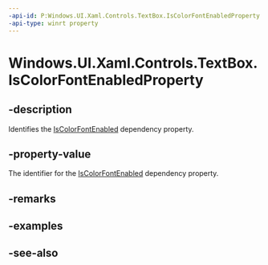 ```yaml
---
-api-id: P:Windows.UI.Xaml.Controls.TextBox.IsColorFontEnabledProperty
-api-type: winrt property
---
```


<!-- Property syntax
public Windows.UI.Xaml.DependencyProperty IsColorFontEnabledProperty { get; }
-->

# Windows.UI.Xaml.Controls.TextBox.IsColorFontEnabledProperty

## -description
Identifies the [IsColorFontEnabled](textbox_iscolorfontenabled.md) dependency property.



## -property-value
The identifier for the [IsColorFontEnabled](textbox_iscolorfontenabled.md) dependency property.

## -remarks

## -examples

## -see-also
